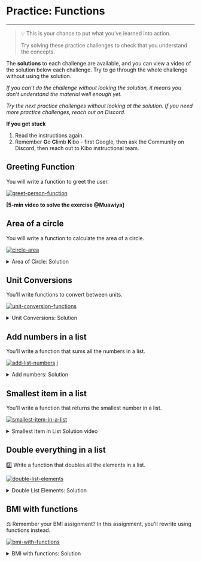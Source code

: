 # Practice: Functions

---

> 💡 This is your chance to put what you’ve learned into action.
>
> Try solving these practice challenges to check that you understand the concepts.

The **solutions** to each challenge are available, and you can view a video of the solution below each challenge.
Try to go through the whole challenge without using the solution.

_If you can’t do the challenge without looking the solution, it means you don’t understand the material well enough yet._

_Try the next practice challenges without looking at the solution. If you need more practice challenges, reach out on Discord._

<aside>

**If you get stuck**
1. Read the instructions again.
2. Remember **G**o **C**limb **K**ibo - first Google, then ask the Community on Discord, then reach out to Kibo instructional team.

</aside>

## Greeting Function

You will write a function to greet the user.

[![greet-person-function](https://img.shields.io/static/v1?label=Open%20Project&message=greet%20person%20function&color=blue)](https://classroom.github.com/a/lj7uVFi0)

**[5-min video to solve the exercise @Muawiya]**

## Area of a circle

You will write a function to calculate the area of a circle.

[![circle-area](https://img.shields.io/static/v1?label=Open%20Project&message=circle%20area&color=blue)](https://classroom.github.com/a/BE2mCfLp)

<details><summary>Area of Circle: Solution</summary>

[https://www.loom.com/embed/3dc8a9528ec34f11a7788cfc97260fe6](https://www.loom.com/embed/3dc8a9528ec34f11a7788cfc97260fe6)

</details>

## Unit Conversions

You'll write functions to convert between units.

[![unit-conversion-functions](https://img.shields.io/static/v1?label=Open%20Project&message=unit%20conversion%20functions&color=blue)](https://classroom.github.com/a/xlA6i22a)

<details><summary>Unit Conversions: Solution</summary>

<div style="position: relative; padding-bottom: 56.25%; height: 0;"><iframe src="https://www.loom.com/embed/2d54920d817e4a09ba9f55aa4503aea4" frameborder="0" webkitallowfullscreen mozallowfullscreen allowfullscreen style="position: absolute; top: 0; left: 0; width: 100%; height: 100%;"></iframe></div>

</details>

## Add numbers in a list

You'll write a function that sums all the numbers in a list.

[![add-list-numbers](https://img.shields.io/static/v1?label=Open%20Project&message=add%20list%20numbers&color=blue)](https://classroom.github.com/a/d5vvvPyq)
j

<details><summary>Add numbers: Solution</summary>

[https://www.loom.com/embed/f7b55b70584e43e582843b0cb2727951](https://www.loom.com/embed/f7b55b70584e43e582843b0cb2727951)

</details>

## Smallest item in a list

You'll write a function that returns the smallest number in a list.

[![smallest-item-in-a-list](https://img.shields.io/static/v1?label=Open%20Project&message=smallest%20item%20in%20a%20list&color=blue)](https://classroom.github.com/a/HhdixN0U)

<details><summary>Smallest Item in List Solution video</summary>

[https://www.loom.com/embed/ce072cbb36ba4b5b8cd2906eafd54d51](https://www.loom.com/embed/ce072cbb36ba4b5b8cd2906eafd54d51)

</details>

## Double everything in a list

2️⃣ Write a function that doubles all the elements in a list.

[![double-list-elements](https://img.shields.io/static/v1?label=Open%20Project&message=double%20list%20elements&color=blue)](https://classroom.github.com/a/f_NkiaTa)

<details><summary>Double List Elements: Solution</summary>

[https://www.loom.com/embed/00403a0bf79f4c9c826533cd8a16c3b0](https://www.loom.com/embed/00403a0bf79f4c9c826533cd8a16c3b0)

</details>

## BMI with functions

⚖️ Remember your BMI assignment? In this assignment, you'll rewrite using functions instead.

[![bmi-with-functions](https://img.shields.io/static/v1?label=Open%20Project&message=bmi%20with%20functions&color=blue)](https://classroom.github.com/a/CM15un_o)

<details><summary>BMI with functions: Solution</summary>

<div style="position: relative; padding-bottom: 56.25%; height: 0;"><iframe src="https://www.youtube.com/embed/m0gZdAMbIG8" title="YouTube video player" frameborder="0" allow="accelerometer; autoplay; clipboard-write; encrypted-media; gyroscope; picture-in-picture" allowfullscreen style="position: absolute; top: 0; left: 0; width: 100%; height: 100%;"></iframe></div>

</summary>